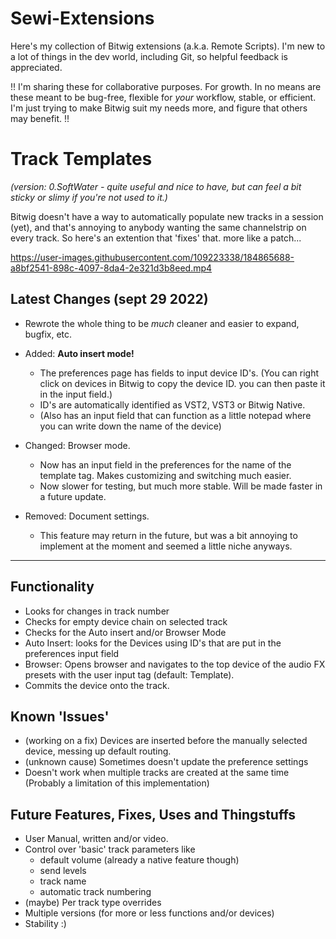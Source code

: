 # Sewi-Extensions
Here's my collection of Bitwig extensions (a.k.a. Remote Scripts).
I'm new to a lot of things in the dev world, including Git, so helpful feedback is appreciated.

!! I'm sharing these for collaborative purposes. For growth. 
In no means are these meant to be bug-free, flexible for *your* workflow, stable, or efficient. 
I'm just trying to make Bitwig suit my needs more, and figure that others may benefit. !!

# Track Templates
*(version: 0.SoftWater - quite useful and nice to have, but can feel a bit sticky or slimy if you're not used to it.)*

Bitwig doesn't have a way to automatically populate new tracks in a session (yet), and that's annoying to anybody wanting the same channelstrip on every track.
So here's an extention that 'fixes' that. more like a patch... 

https://user-images.githubusercontent.com/109223338/184865688-a8bf2541-898c-4097-8da4-2e321d3b8eed.mp4

## Latest Changes (sept 29 2022)
- Rewrote the whole thing to be _much_ cleaner and easier to expand, bugfix, etc.

- Added: **Auto insert mode!**
   - The preferences page has fields to input device ID's. (You can right click on devices in Bitwig to copy the device ID. you can then paste it in the input field.)
   - ID's are automatically identified as VST2, VST3 or Bitwig Native. 
   - (Also has an input field that can function as a little notepad where you can write down the name of the device)

- Changed: Browser mode. 
  - Now has an input field in the preferences for the name of the template tag. Makes customizing and switching much easier. 
  - Now slower for testing, but much more stable. Will be made faster in a future update. 

- Removed: Document settings. 
  - This feature may return in the future, but was a bit annoying to implement at the moment and seemed a little niche anyways.

--------

## Functionality
- Looks for changes in track number
- Checks for empty device chain on selected track
- Checks for the Auto insert and/or Browser Mode
- Auto Insert: looks for the Devices using ID's that are put in the preferences input field
- Browser: Opens browser and navigates to the top device of the audio FX presets with the user input tag (default: Template). 
- Commits the device onto the track.

## Known 'Issues'
- (working on a fix) Devices are inserted before the manually selected device, messing up default routing. 
- (unknown cause) Sometimes doesn't update the preference settings
- Doesn't work when multiple tracks are created at the same time (Probably a limitation of this implementation)

## Future Features, Fixes, Uses and Thingstuffs
- User Manual, written and/or video.
- Control over 'basic' track parameters like 
  - default volume (already a native feature though)
  - send levels
  - track name
  - automatic track numbering
- (maybe) Per track type overrides
- Multiple versions (for more or less functions and/or devices)
- Stability :)
